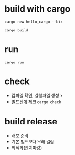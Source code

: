 # build with cargo
`cargo new hello_cargo --bin`

`cargo build`

# run
`cargo run`

# check
- 컴파일 확인, 실행파일 생성 x
- 빌드전에 체크
`cargo check`

# build release
- 배포 준비
- 기본 빌드보다 오래 걸림
- 최적화(벤치마킹)